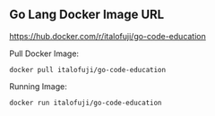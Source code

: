 ## Go Lang Docker Image URL

https://hub.docker.com/r/italofuji/go-code-education

Pull Docker Image:

```
docker pull italofuji/go-code-education
```

Running Image:

```
docker run italofuji/go-code-education
```

